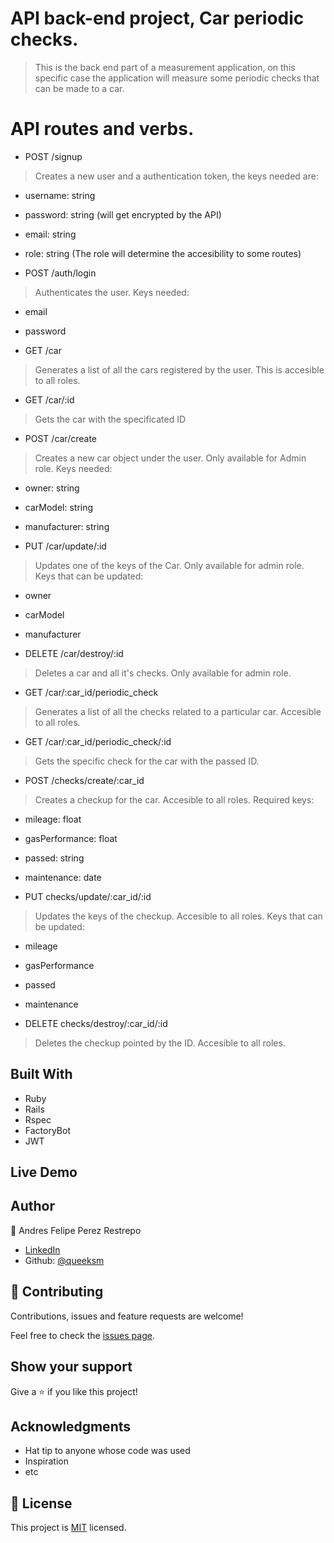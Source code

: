 # API back-end project, Car periodic checks.

> This is the back end part of a measurement application, on this specific case the application will measure some periodic checks that can be made to a car.

# API routes and verbs.

- POST /signup

> Creates a new user and a authentication token, the keys needed are:
  - username: string
  - password: string (will get encrypted by the API)
  - email: string
  - role: string (The role will determine the accesibility to some routes)

- POST /auth/login

> Authenticates the user. Keys needed:
  - email
  - password

- GET /car

> Generates a list of all the cars registered by the user. This is accesible to all roles.

- GET /car/:id

> Gets the car with the specificated ID

- POST /car/create

> Creates a new car object under the user. Only available for Admin role. Keys needed:
  - owner: string
  - carModel: string
  - manufacturer: string

- PUT /car/update/:id

> Updates one of the keys of the Car. Only available for admin role. Keys that can be updated:
  - owner
  - carModel
  - manufacturer

- DELETE /car/destroy/:id

> Deletes a car and all it's checks. Only available for admin role.

- GET /car/:car_id/periodic_check

> Generates a list of all the checks related to a particular car. Accesible to all roles.

- GET /car/:car_id/periodic_check/:id

> Gets the specific check for the car with the passed ID.

- POST /checks/create/:car_id

> Creates a checkup for the car. Accesible to all roles. Required keys:
  - mileage: float
  - gasPerformance: float
  - passed: string
  - maintenance: date

- PUT checks/update/:car_id/:id

> Updates the keys of the checkup. Accesible to all roles. Keys that can be updated:
  - mileage
  - gasPerformance
  - passed
  - maintenance

- DELETE checks/destroy/:car_id/:id

> Deletes the checkup pointed by the ID. Accesible to all roles.

## Built With

- Ruby
- Rails
- Rspec
- FactoryBot
- JWT

## Live Demo



## Author

👤 Andres Felipe Perez Restrepo

- [LinkedIn](https://www.linkedin.com/in/andres-felipe-perez-restrepo/)
-  Github: [@queeksm](https://github.com/queeksm)


## 🤝 Contributing

Contributions, issues and feature requests are welcome!

Feel free to check the [issues page](issues/).

## Show your support

Give a ⭐️ if you like this project!

## Acknowledgments

- Hat tip to anyone whose code was used
- Inspiration
- etc

## 📝 License

This project is [MIT](lic.url) licensed.
